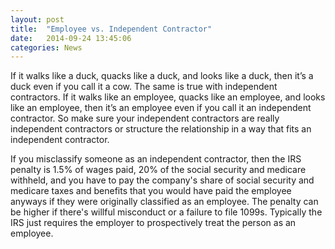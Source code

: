 ```yaml
---
layout: post
title:  "Employee vs. Independent Contractor"
date:   2014-09-24 13:45:06
categories: News
---
```

If it walks like a duck, quacks like a duck, and looks like a duck, then it’s a duck even if you call it a cow. The same is true with independent contractors. If it walks like an employee, quacks like an employee, and looks like an employee, then it’s an employee even if you call it an independent contractor. So make sure your independent contractors are really independent contractors or structure the relationship in a way that fits an independent contractor.

If you misclassify someone as an independent contractor, then the IRS penalty is 1.5% of wages paid, 20% of the social security and medicare withheld, and you have to pay the company's share of social security and medicare taxes and benefits that you would have paid the employee anyways if they were originally classified as an employee. The penalty can be higher if there's willful misconduct or a failure to file 1099s. Typically the IRS just requires the employer to prospectively treat the person as an employee.